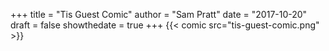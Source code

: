 +++
title = "Tis Guest Comic"
author = "Sam Pratt"
date = "2017-10-20"
draft = false
showthedate = true
+++
{{< comic src="tis-guest-comic.png" >}}